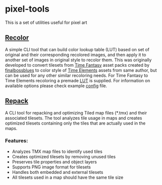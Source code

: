 # pixel-tools
This is a set of utilities useful for pixel art

## [Recolor](recolor)

A simple CLI tool that can build color lookup table (LUT) based on set of
original and their corresponding recolored images, and then apply it to another
set of images in original style to recolor them. This was originally developed
to convert tilesets from [Time Fantasy](https://itch.io/c/201945/time-fantasy-rpg-asset-packs)
asset packs created by [finalbossblues](https://finalbossblues.itch.io/) to
color style of [Time Elements](https://itch.io/c/3379349/time-elements-snes-style-game-assets)
assets from same author, but can be used for any other similar recoloring
needs. For Time Fantasy to Time Elements recoloring a premade [LUT](recolor/tf_to_e.lut)
is supplied. For information on available options please check example [config](recolor/recolor-config.yaml)
file.

## [Repack](repack)

A CLI tool for repacking and optimizing Tiled map files (*.tmx) and their
associated tilesets. The tool analyzes tile usage in maps and creates optimized
tilesets containing only the tiles that are actually used in the maps.

### Features:

- Analyzes TMX map files to identify used tiles
- Creates optimized tilesets by removing unused tiles
- Preserves tile properties and object layers
- Supports PNG image format for tilesets
- Handles both embedded and external tilesets
- All tilesets used in a map should have the same tile size
